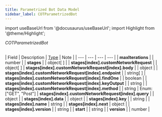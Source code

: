 ```yaml
---
title: Parametrized Bot Data Model
sidebar_label: COTParametrizedBot
---
```

import useBaseUrl from '@docusaurus/useBaseUrl'; 
import Highlight from '@theme/Highlight';

<span className="hero__subtitle"><em>COTParametrizedBot</em></span>
<br/>
<br/>


| Field | Description | [Type](/docs/documentation/models/overview_model#data-types) | Note |
| --- | --- | --- | --- |
| **maxIterations** | | number |
| **stages** | | object[ ] | 
| **stages[index].customNetworkRequest** | | object[ ]
| **stages[index].customNetworkRequest[index].body** | | object |
| **stages[index].customNetworkRequest[index].endpoint** | | string[ ]
| **stages[index].customNetworkRequest[index].findOne** | | boolean |
| **stages[index].customNetworkRequest[index].keyOutput** | | string |
| **stages[index].customNetworkRequest[index].method** | | string | Enum: ["GET", "Post"]
| **stages[index].customNetworkRequest[index].query** | | object |
| **stages[index].data** | | object |
| **stages[index].key** | | string |
| **stages[index].name** | string |
| **stages[index].next** | object |
| **stages[index].version** | | string |
| **start** | | string |
| **version** | | number |
